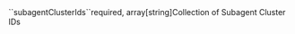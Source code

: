 <tr><td>``subagentClusterIds``</td><td>required, array[string]</td><td>Collection of Subagent Cluster IDs</td><td></td><td></td></tr>
    